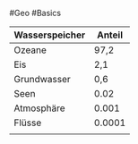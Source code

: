 #Geo #Basics

| Wasserspeicher | Anteil |
| -------------- | ------ |
| Ozeane         | 97,2   |
| Eis            | 2,1    |
| Grundwasser    | 0,6    |
| Seen           | 0.02   |
| Atmosphäre     | 0.001  |
| Flüsse         | 0.0001 |
|                |        |

